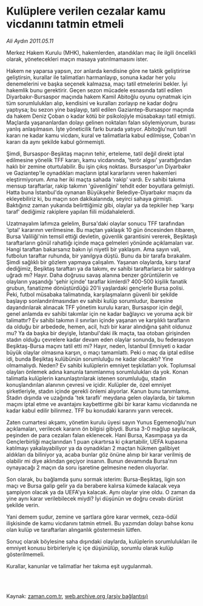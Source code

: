 # Kulüplere verilen cezalar kamu vicdanını tatmin etmeli

*Ali Aydın 2011.05.11*

<td class="columnist-detail">
<p>Merkez Hakem Kurulu (MHK), hakemlerden, atandıkları maç ile ilgili öncelikli olarak, yönetecekleri maçın masaya yatırılmamasını ister.</p>
<p>
<div id="haberMetinDiv">
<p>Hakem ne yaparsa yapsın, zor anlarda kendisine göre ne taktik geliştirirse geliştirsin, kurallar ile talimatları harmanlayıp, sonuna kadar her yolu denemelerini ve başka seçenek kalmazsa, maçı tatil etmelerini bekler. İyi hakemlik bunu gerektirir. Geçen sezon mücadele esnasında tatil edilen Diyarbakır-Bursaspor maçında hakem Kamil Abitoğlu oyunu oynatmak için tüm sorumlulukları alıp, kendisini ve kuralları zorlayıp ne kadar doğru yaptıysa; bu sezon yine başlayıp, tatil edilen Gaziantep-Bursaspor maçında da hakem Deniz Çoban o kadar kötü bir psikolojiyle müsabakayı tatil etmişti. Maçlarda yaşananlardan dolayı gelinen noktaları falan söylemiyorum, burası yanlış anlaşılmasın. İşte yöneticilik farkı burada yatıyor. Abitoğlu'nun tatil kararı ne kadar kamu vicdanı, kural ve talimatlarla kabul edilmişse, Çoban'ın kararı da aynı şekilde kabul görmemişti.
<p>Şimdi, Bursaspor-Beşiktaş maçının tehir, erteleme, tatil değil direkt iptal edilmesine yönelik TFF kararı, kamu vicdanında, 'terör algısı' yarattığından haklı bir zemine oturtulabilir. Bu işin çıkış noktası. Bursaspor'un Diyarbakır ve Gaziantep'le oynadıkları maçların iptal kararlarını veren hakemleri eleştirmiyorum. Ama her iki maçta sahada 'rakip' vardı. Ev sahibi takıma mensup taraftarlar, rakip takımın 'güvenliğini' tehdit eder boyutlara gelmişti. Hatta buna İstanbul'da oynanan Büyükşehir Belediye-Diyarbakır maçını da ekleyebiliriz ki, bu maçın son dakikalarında, seyirci sahaya girmişti. Baktığınız zaman yukarıda belirttiğimiz gibi, olaylar ya da tepkiler hep 'karşı taraf' dediğimiz rakiplere yapılan fiili müdahalelerdi.
<p>Uzatmayalım lafımıza gelelim, Bursa'daki olaylar sonucu TFF tarafından 'iptal' kararının verilmesine. Bu maçtan yaklaşık 10 gün öncesinden itibaren, Bursa Valiliği'nin temsil ettiği devletin, güvenlik garantisini vererek, Beşiktaşlı taraftarların gönül rahatlığı içinde maça gelmeleri yönünde açıklamaları var. Hangi taraftan bakarsanız bakın iyi niyetli bir yaklaşım. Ama sayın vali, futbolun taraftar ruhunda, bir yanılgıya düştü. Bunu da bir tarafa bırakalım. Şimdi sağlıklı bir gözlem yapmaya çalışalım. Yaşanan olaylarda, karşı taraf dediğimiz, Beşiktaş taraftarı ya da takımı, ev sahibi taraftarlarca bir saldırıya uğradı mı? Hayır. Daha doğrusu savaş alanına benzer görüntülerin ve olayların yaşandığı 'şehir içinde' taraflar kimlerdi? 400-500 kişilik fanatik grubun, fanatizme dönüştürdüğü 20'li yaşlardaki gençlerle Bursa polisi. Peki, futbol müsabaka talimatında, karşılaşmaların güvenli bir şekilde başlayıp sonlandırılmasından ev sahibi kulüp sorumludur, ibaresine dayandırılarak alınacak TFF yönetim kurulu kararı, Bursaspor için değil, genel anlamda ev sahibi takımlar için ne kadar bağlayıcı ve yoruma açık bir talimattır? Ev sahibi takımın il sınırları içinde yaşanan ve karşılıklı tarafların da olduğu bir arbedede, hemen, acil, hızlı bir karar alındığına şahit oldunuz mu? Ya da başka bir deyişle, İstanbul'daki ilk maçta, taa otoban girişinden stadın olduğu çevrelere kadar devam eden olaylar sonunda, bu federasyon Beşiktaş-Bursa maçını tatil etti mi? Hayır, neden, İstanbul Emniyeti o kadar büyük olaylar olmasına karşın, o maçı tamamlattı. Peki o maç da iptal edilse idi, bunda Beşiktaş kulübünün sorumluluğu ne kadar olacaktı? Yine olmamalıydı. Neden? Ev sahibi kulüplerin emniyet teşkilatları yok. Toplumsal olayları önlemek adına kanunla tanımlanmış sorumlulukları da yok. Konan talimatla kulüplerin kanunlaştırılarak istenen sorumluluğu, stadın konuşlandırılan alanının çevresi ve içidir. Kulüpler de, özel emniyet şirketleriyle, stadın içinde gerekli önlemi alıyorlar. Kanun bunu tanımlamış. Stadın dışında ve uzağında 'tek taraflı' meydana gelen olaylarda, bir takımın maçını iptal etme ve avantajını kaybettirme gibi bir karar kamu vicdanında ne kadar kabul edilir bilinmez. TFF bu konudaki kararını yarın verecek.
<p>Zaten cumartesi akşamı, yönetim kurulu üyesi sayın Yunus Egemenoğlu'nun açıklamaları, verilecek kararın ön bilgisi gibiydi. Bursa 3-0 mağlup sayılacak, peşinden de para cezaları falan eklenecek. Hani Bursa, Kasımpaşa ya da Gençlerbirliği maçlarından 1 puan çıkartırsa ki çıkartabilir, UEFA kupasına katılmayı yakalayabiliyor ya da oynadıkları 2 maçtan hükmen galibiyet aldıkları da biliniyor ya, acaba bunlar göz önüne alınıp bir karar verilmiş de olabilir mi diye aklından geçiyor insanın. Bunun devamında Bursa'nın oynayacağı 2 maçın da soru işaretine gelmesine neden oluyorlar.
<p>Son olarak, bu bağlamda şunu sormak isterim: Bursa-Beşiktaş, ligin son maçı ve Bursa galip gelir ya da berabere kalırsa kümede kalacak veya şampiyon olacak ya da UEFA'ya kalacak. Aynı olaylar yine oldu. O zaman da yine aynı karar verilebilecek miydi? İyi düşünün ve doğru cevabı dürüst şekilde verin.
<p>Yani demem şudur, zemine ve şartlara göre karar vermek, ceza-ödül ilişkisinde de kamu vicdanını tatmin etmeli. Bu yazımdan dolayı bahse konu olan kulüp ve taraftarları alınganlık göstermesin lütfen.
<p>Sonuç olarak böylesine saha dışındaki olaylarda, kulüplerin sorumlulukları ile emniyet konusu birbirleriyle iç içe düşünülüp, sorumlu olarak kulüp gösterilmemeli.
<p>Kurallar, kanunlar ve talimatlar her takıma eşit uygulanmalı. </p></p></p></p></p></p></p></p></div>
</p>


<p><br>
		 </br></p></td>

Kaynak: [zaman.com.tr](http://zaman.com.tr/yazar.do?yazino=1132812), [web.archive.org (arşiv bağlantısı)](http://web.archive.org/web/20110511222934/http://zaman.com.tr:80/yazar.do?yazino=1132812)
